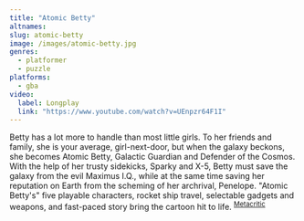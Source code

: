 ```yaml
---
title: "Atomic Betty"
altnames:
slug: atomic-betty
image: /images/atomic-betty.jpg
genres:
  - platformer
  - puzzle
platforms:
  - gba
video:
  label: Longplay
  link: "https://www.youtube.com/watch?v=UEnpzr64F1I"
---
```


Betty has a lot more to handle than most little girls. To her friends and family, she is your average, girl-next-door, but when the galaxy beckons, she becomes Atomic Betty, Galactic Guardian and Defender of the Cosmos. With the help of her trusty sidekicks, Sparky and X-5, Betty must save the galaxy from the evil Maximus I.Q., while at the same time saving her reputation on Earth from the scheming of her archrival, Penelope. &quot;Atomic Betty's&quot; five playable characters, rocket ship travel, selectable gadgets and weapons, and fast-paced story bring the cartoon hit to life. <sup>[Metacritic](https://www.metacritic.com/game/atomic-betty/)</sup>